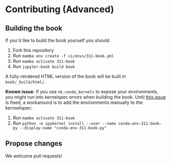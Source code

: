 # Contributing (Advanced)

## Building the book

If you'd like to build the book yourself you should:

1. Fork this repository
2. Run `mamba env create -f ci/envs/311-book.yml`
3. Run `mamba activate 311-book`
4. Run `jupyter-book build book`

A fully-rendered HTML version of the book will be built in
`book/_build/html/`.

**Known issue**: If you use `nb_conda_kernels` to expose your environments, you might run
into kernelspec errors when building the book. Until [this
issue](https://github.com/executablebooks/jupyter-book/issues/1348) is fixed, a
workaround is to add the environments manually to the kernselspec:

1. Run `mamba activate 311-book`
2. Run `python -m ipykernel install --user --name conda-env-311-book-py --display-name
   "conda-env-311-book-py"`

## Propose changes

We welcome pull requests!